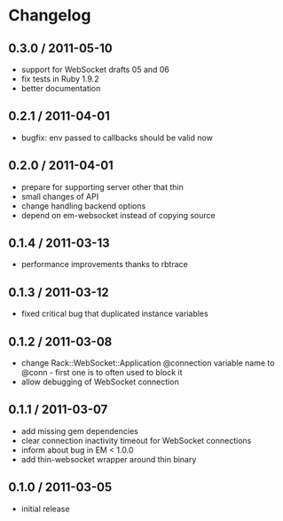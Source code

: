 # Changelog

## 0.3.0 / 2011-05-10

- support for WebSocket drafts 05 and 06
- fix tests in Ruby 1.9.2
- better documentation

## 0.2.1 / 2011-04-01

- bugfix: env passed to callbacks should be valid now

## 0.2.0 / 2011-04-01

- prepare for supporting server other that thin
- small changes of API
- change handling backend options
- depend on em-websocket instead of copying source

## 0.1.4 / 2011-03-13

- performance improvements thanks to rbtrace

## 0.1.3 / 2011-03-12

- fixed critical bug that duplicated instance variables

## 0.1.2 / 2011-03-08

- change Rack::WebSocket::Application @connection variable name to @conn - first one is to often used to block it
- allow debugging of WebSocket connection

## 0.1.1 / 2011-03-07

- add missing gem dependencies
- clear connection inactivity timeout for WebSocket connections
- inform about bug in EM < 1.0.0
- add thin-websocket wrapper around thin binary

## 0.1.0 / 2011-03-05

- initial release
